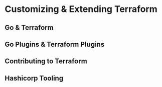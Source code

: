 # Customizing & Extending Terraform

## Go & Terraform

## Go Plugins & Terraform Plugins

## Contributing to Terraform

## Hashicorp Tooling